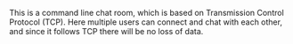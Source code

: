 This is a command line chat room, which is based on Transmission Control Protocol (TCP). Here multiple users can connect and chat with each other, and since it follows TCP there will be no loss of data.

